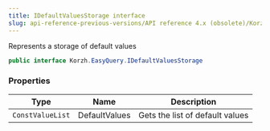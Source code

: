 ```yaml
---
title: IDefaultValuesStorage interface
slug: api-reference-previous-versions/API reference 4.x (obsolete)/Korzh.EasyQuery namespace/idefaultvaluesstorage-interface
---
```



Represents a storage of default values
```csharp
public interface Korzh.EasyQuery.IDefaultValuesStorage

```

### Properties

| Type | Name | Description | 
| --- | --- | --- | 
| `ConstValueList` | DefaultValues | Gets the list of default values |